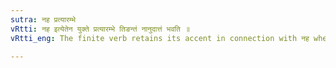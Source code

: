 ```yaml
---
sutra: नह प्रत्यारम्भे
vRtti: नह इत्येतेन युक्ते प्रत्यारम्भे तिङन्तं नानुदात्तं भवति ॥
vRtti_eng: The finite verb retains its accent in connection with नह when employed in the sense of forbidding.

---
```

